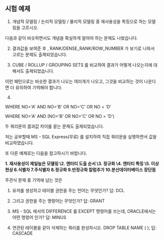 ## 시험 예제

1) 개념적 모델링 / 논리적 모델링 / 물리적 모델링 중 재사용성을 특징으로 하는 모델링을 고르시오.

다음과 같이 비슷하면서도 개념을 확실하게 알아야 하는 문제도 나왔습니다.

2) 결과값을 보여준 후 , RANK/DENSE_RANK/ROW_NUMBER 가 보기로 나와서 고르는 문제도 출제되었습니다.

3) CUBE / ROLLUP / GROUPING SETS 를 비교하여 결과가 어떻게 나오는지에 대해서도 출제되었습니다.

이런 패턴으로는 비슷한 결과가 나오는 여러개가 나오고, 그것을 비교하는 것이 나온다면 더 유의하여 기억해야 합니다.

4)

WHERE NO='A' AND NO='B' OR NO='C' OR NO = 'D'

WHERE NO='A' AND (NO='B' OR NO='C' OR NO = 'D')

두 쿼리문의 결과값 차이를 묻는 문제도 출제되었습니다.

저는 공부할때 MS - SQL Express(무료) 를 설치하여 직접 쿼리문을 실행하면서 값을 비교하였습니다.

또 다른 예제로는 다음을 참고하시기 바랍니다.

**1. 재사용성이 제일높은 모델링 
\2. 엔터티 도출 순서
\3. 정규화
\4. 엔터티 특징
\5. 이상현상
6.식별자
7.주식별자
8.정규화
9.반정규화 칼럼추가
10.분산데이터베이스 장단점**



주관식 문제 중 기억에 남는 것은 

1) 유저를 생성하고 테이블 권한을 주는 언어는 무엇인가? 답: DCL

2) 그리고 권한을 주는 명령어는 무엇인가? 답: GRANT

3) MS - SQL 에서의 DIFFERENCE 를 EXCEPT 명령어를 쓰는데, ORACLE에서는 어떤 명령어 인가? 답: MINUS

4) 연관된 테이블을 같이 삭제하는 쿼리를 완성하시오. DROP TABLE NAME (    );    답: CASCADE